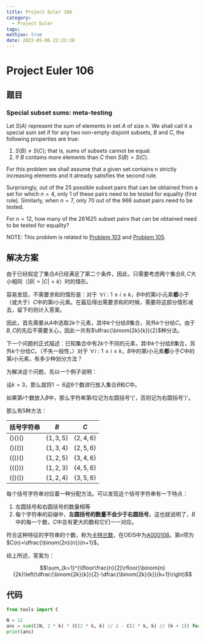 ```yaml
---
title: Project Euler 106
category:
  - Project Euler
tags:
mathjax: true
date: 2022-05-06 22:23:38
---
```


<escape><!-- more --></escape>

# Project Euler 106

## 题目

### Special subset sums: meta-testing

Let $S(A)$ represent the sum of elements in set $A$ of size $n$. We shall call it a special sum set if for any two non-empty disjoint subsets, $B$ and $C$, the following properties are true:

1. $S(B) \neq S(C)$; that is, sums of subsets cannot be equal.
2. If $B$ contains more elements than $C$ then $S(B) > S(C)$.

For this problem we shall assume that a given set contains n strictly increasing elements and it already satisfies the second rule.

Surprisingly, out of the $25$ possible subset pairs that can be obtained from a set for which $n = 4$, only $1$ of these pairs need to be tested for equality (first rule). Similarly, when $n = 7$, only $70$ out of the $966$ subset pairs need to be tested.

For $n = 12$, how many of the $261625$ subset pairs that can be obtained need to be tested for equality?

NOTE: This problem is related to <a href="/103">Problem 103</a> and <a href="/105">Problem 105</a>.

## 解决方案

由于已经假定了集合$A$已经满足了第二个条件，因此，只需要考虑两个集合$B,C$大小相同（$|B|=|C|=k$）时的情形。

容易发现，不需要求和的情形是：对于 $\forall i:1\leq i\leq k$，$B$中的第$i$小元素**都**小于（或大于）$C$中的第$i$小元素。在最后得出需要求和的时候，需要将这部分情形减去，留下的则计入答案。

因此，首先需要从$A$中选取$2k$个元素，其中$k$个分给$B$集合，另外$k$个分给$C$。由于$B,C$的先后不需要关心，因此一共有$\dfrac{\binom{2k}{k}}{2}$种分法。

下一个问题的正式描述：已知集合中有$2k$个不同的元素，其中$k$个分给$B$集合，另外$k$个分给$C$。（不失一般性，）对于 $\forall i:1\leq i\leq k$，$B$中的第$i$小元素**都**小于$C$中的第$i$小元素，有多少种划分方法？

为解决这个问题，先以一个例子说明：

设$k=3$，那么就将$1\sim 6$这$6$个数进行放入集合$B$和$C$中。

如果第$i$个数放入$B$中，那么字符串第$i$位记为左圆括号'('，否则记为右圆括号')'。

那么有$5$种方法：

|括号字符串|$B$|$C$|
|-|-|-|
|()()()|$\{1,3,5\}$|$\{2,4,6\}$|
|()(())|$\{1,3,4\}$|$\{2,5,6\}$|
|(())()|$\{1,2,5\}$|$\{3,4,6\}$|
|((()))|$\{1,2,3\}$|$\{4,5,6\}$|
|(()())|$\{1,2,4\}$|$\{3,5,6\}$|

每个括号字符串对应着一种分配方法。可以发现这个括号字符串有一下特点：

1. 左圆括号和右圆括号的数量相等
2. 每个字符串的前缀中，**左圆括号的数量不会少于右圆括号**。这也就说明了，$B$中的每一个数，$C$中总有更大的数和它们一一对应。

符合这种特征的字符串的个数，称为[卡特兰数](https://mathworld.wolfram.com/CatalanNumber.html)，在OEIS中为[A000108](https://oeis.org/A000108)。第$n$项为$C(n)=\dfrac{\binom{2n}{n}}{n+1}$。

综上所述，答案为：

$$\sum_{k=1}^{\lfloor\frac{n}{2}\rfloor}\binom{n}{2k}\left(\dfrac{\binom{2k}{k}}{2}-\dfrac{\binom{2k}{k}}{k+1}\right)$$

## 代码

```py
from tools import C

N = 12
ans = sum(C(N, 2 * k) * (C(2 * k, k) // 2 - C(2 * k, k) // (k + 1)) for k in range(1, N // 2 + 1))
print(ans)

```
